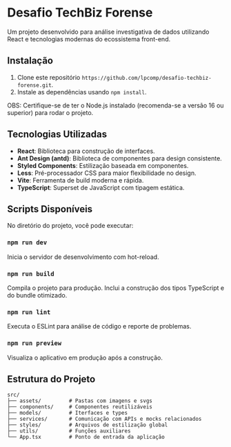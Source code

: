 # Desafio TechBiz Forense

Um projeto desenvolvido para análise investigativa de dados utilizando React e tecnologias modernas do ecossistema front-end.

## Instalação

1. Clone este repositório `https://github.com/lpcomp/desafio-techbiz-forense.git`.
2. Instale as dependências usando `npm install`.

OBS: Certifique-se de ter o Node.js instalado (recomenda-se a versão 16 ou superior) para rodar o projeto.

## Tecnologias Utilizadas

- **React**: Biblioteca para construção de interfaces.
- **Ant Design (antd)**: Biblioteca de componentes para design consistente.
- **Styled Components**: Estilização baseada em componentes.
- **Less**: Pré-processador CSS para maior flexibilidade no design.
- **Vite**: Ferramenta de build moderna e rápida.
- **TypeScript**: Superset de JavaScript com tipagem estática.

## Scripts Disponíveis

No diretório do projeto, você pode executar:

### `npm run dev`

Inicia o servidor de desenvolvimento com hot-reload.

### `npm run build`

Compila o projeto para produção. Inclui a construção dos tipos TypeScript e do bundle otimizado.

### `npm run lint`

Executa o ESLint para análise de código e reporte de problemas.

### `npm run preview`

Visualiza o aplicativo em produção após a construção.

## Estrutura do Projeto

```plaintext
src/
├── assets/         # Pastas com imagens e svgs
├── components/     # Componentes reutilizáveis
├── models/         # Iterfaces e types
├── services/       # Comunicação com APIs e mocks relacionados
├── styles/         # Arquivos de estilização global
├── utils/          # Funções auxiliares
└── App.tsx         # Ponto de entrada da aplicação
```